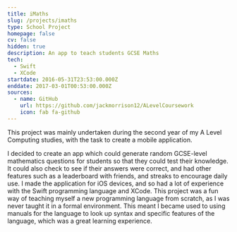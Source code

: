```yaml
---
title: iMaths
slug: /projects/imaths
type: School Project
homepage: false
cv: false
hidden: true
description: An app to teach students GCSE Maths
tech:
  - Swift
  - XCode
startdate: 2016-05-31T23:53:00.000Z
enddate: 2017-03-01T00:53:00.000Z
sources:
  - name: GitHub
    url: https://github.com/jackmorrison12/ALevelCoursework
    icon: fab fa-github
---
```


This project was mainly undertaken during the second year of my A Level Computing studies, with the task to create a mobile application.

I decided to create an app which could generate random GCSE-level mathematics questions for students so that they could test their knowledge. It could also check to see if their answers were correct, and had other features such as a leaderboard with friends, and streaks to encourage daily use. I made the application for iOS devices, and so had a lot of experience with the Swift programming language and XCode. This project was a fun way of teaching myself a new programming language from scratch, as I was never taught it in a formal environment. This meant I became used to using manuals for the language to look up syntax and specific features of the language, which was a great learning experience.
